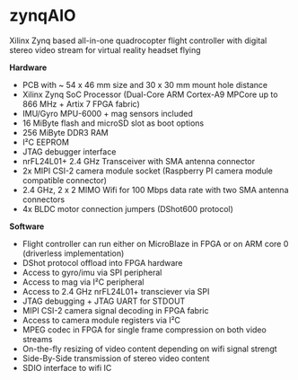 # zynqAIO
Xilinx Zynq based all-in-one quadrocopter flight controller with digital stereo video stream for virtual reality headset flying

<b>Hardware</b>
- PCB with ~ 54 x 46 mm size and 30 x 30 mm mount hole distance
- Xilinx Zynq SoC Processor (Dual-Core ARM Cortex-A9 MPCore up to 866 MHz + Artix 7 FPGA fabric)
- IMU/Gyro MPU-6000 + mag sensors included
- 16 MiByte flash and microSD slot as boot options
- 256 MiByte DDR3 RAM
- I²C EEPROM
- JTAG debugger interface
- nrFL24L01+ 2.4 GHz Transceiver with SMA antenna connector
- 2x MIPI CSI-2 camera module socket (Raspberry PI camera module compatible connector)
- 2.4 GHz, 2 x 2 MIMO Wifi for 100 Mbps data rate with two SMA antenna connectors
- 4x BLDC motor connection jumpers (DShot600 protocol)

<b>Software</b>
- Flight controller can run either on MicroBlaze in FPGA or on ARM core 0 (driverless implementation)
- DShot protocol offload into FPGA hardware
- Access to gyro/imu via SPI peripheral
- Access to mag via I²C peripheral
- Access to 2.4 GHz nrFL24L01+ transciever via SPI
- JTAG debugging + JTAG UART for STDOUT
- MIPI CSI-2 camera signal decoding in FPGA fabric
- Access to camera module registers via I²C 
- MPEG codec in FPGA for single frame compression on both video streams
- On-the-fly resizing of video content depending on wifi signal strengt
- Side-By-Side transmission of stereo video content
- SDIO interface to wifi IC
